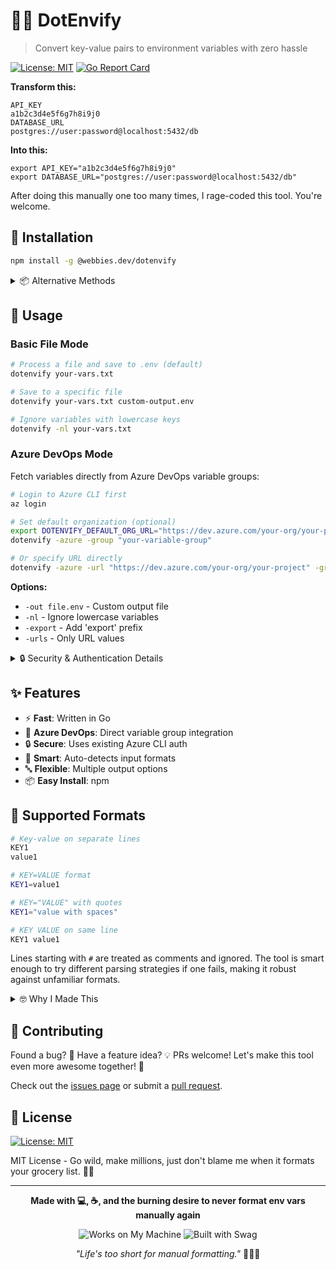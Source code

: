 # 🧙‍♂️ DotEnvify

> Convert key-value pairs to environment variables with zero hassle

[![License: MIT](https://img.shields.io/badge/License-MIT-yellow.svg)](https://opensource.org/licenses/MIT)
[![Go Report Card](https://goreportcard.com/badge/github.com/webb1es/dotenvify)](https://goreportcard.com/report/github.com/webb1es/dotenvify)

**Transform this:**
```
API_KEY
a1b2c3d4e5f6g7h8i9j0
DATABASE_URL
postgres://user:password@localhost:5432/db
```

**Into this:**
```
export API_KEY="a1b2c3d4e5f6g7h8i9j0"
export DATABASE_URL="postgres://user:password@localhost:5432/db"
```

After doing this manually one too many times, I rage-coded this tool. You're welcome.

## 🚀 Installation

```bash
npm install -g @webbies.dev/dotenvify
```

<details>
<summary>📦 Alternative Methods</summary>

#### Build from Source
```bash
git clone https://github.com/webb1es/dotenvify.git
cd dotenvify && go build
```
</details>

## 🔮 Usage

### Basic File Mode

```bash
# Process a file and save to .env (default)
dotenvify your-vars.txt

# Save to a specific file
dotenvify your-vars.txt custom-output.env

# Ignore variables with lowercase keys
dotenvify -nl your-vars.txt
```

### Azure DevOps Mode

Fetch variables directly from Azure DevOps variable groups:

```bash
# Login to Azure CLI first
az login

# Set default organization (optional)
export DOTENVIFY_DEFAULT_ORG_URL="https://dev.azure.com/your-org/your-project"
dotenvify -azure -group "your-variable-group"

# Or specify URL directly
dotenvify -azure -url "https://dev.azure.com/your-org/your-project" -group "your-variable-group"
```

**Options:**
- `-out file.env` - Custom output file
- `-nl` - Ignore lowercase variables  
- `-export` - Add 'export' prefix
- `-urls` - Only URL values

<details>
<summary>🔒 Security & Authentication Details</summary>

DotEnvify uses your existing Azure CLI authentication:
- No credentials stored or handled by the tool
- Tokens are used only in memory
- Respects your organization's security policies (including MFA)

Just make sure you're logged in with `az login` before running the tool.
</details>

## ✨ Features

- ⚡ **Fast**: Written in Go
- 🔄 **Azure DevOps**: Direct variable group integration  
- 🔒 **Secure**: Uses existing Azure CLI auth
- 🧹 **Smart**: Auto-detects input formats
- 🔤 **Flexible**: Multiple output options
- 📦 **Easy Install**: npm

## 📝 Supported Formats

```bash
# Key-value on separate lines
KEY1
value1

# KEY=VALUE format  
KEY1=value1

# KEY="VALUE" with quotes
KEY1="value with spaces"

# KEY VALUE on same line
KEY1 value1
```

Lines starting with `#` are treated as comments and ignored. The tool is smart enough to try different parsing strategies if one fails, making it robust against unfamiliar formats.

<details>
<summary>🤓 Why I Made This</summary>

Because those precious minutes you spend formatting env vars could be spent on:
- Actually coding something cool
- Optimizing your coffee brewing technique
- Staring at the wall contemplating your life choices
</details>

## 🔧 Contributing

Found a bug? 🐛 Have a feature idea? 💡 PRs welcome! Let's make this tool even more awesome together! 🚀

Check out the [issues page](https://github.com/webb1es/dotenvify/issues) or submit a [pull request](https://github.com/webb1es/dotenvify/pulls).

## 📄 License

[![License: MIT](https://img.shields.io/badge/License-MIT-yellow.svg)](https://opensource.org/licenses/MIT)

MIT License - Go wild, make millions, just don't blame me when it formats your grocery list. 🛒📝

---

<div align="center">

**Made with 💻, ☕, and the burning desire to never format env vars manually again**

![Works on My Machine](https://forthebadge.com/images/badges/works-on-my-machine.svg)
![Built with Swag](https://forthebadge.com/images/badges/built-with-swag.svg)

*"Life's too short for manual formatting."* 🧙‍♂️✨

</div>
